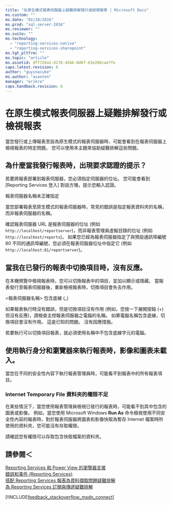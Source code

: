 ```yaml
---
title: "在原生模式報表伺服器上疑難排解發行或檢視報表 | Microsoft Docs"
ms.custom: ""
ms.date: "02/28/2016"
ms.prod: "sql-server-2016"
ms.reviewer: ""
ms.suite: ""
ms.technology: 
  - "reporting-services-native"
  - "reporting-services-sharepoint"
ms.tgt_pltfrm: ""
ms.topic: "article"
ms.assetid: df7720a1-d178-45bb-8d6f-63e208cae7fe
caps.latest.revision: 6
author: "guyinacube"
ms.author: "asaxton"
manager: "erikre"
caps.handback.revision: 6
---
```

# 在原生模式報表伺服器上疑難排解發行或檢視報表
  
  
  
當您發行或上傳報表至設為原生模式的報表伺服器時，可能會看到在報表伺服器上檢視報表的特定問題。 您可以使用本主題來協助疑難排解這些問題。   
  
## 為什麼當我發行報表時，出現要求認證的提示？  
若要將報表部署到報表伺服器，您必須指定伺服器的位址。 您可能會看到 [Reporting Services 登入] 對話方塊，提示您輸入認證。   
  
報表伺服器名稱未正確指定  
  
  
當您部署報表至原生模式的報表伺服器時，常見的錯誤是指定報表資料夾的名稱，而非報表伺服器的名稱。   
  
確認報表伺服器 URL 是報表伺服器的位址 (例如 `http://localhost/reportserver`)，而非報表管理員虛擬目錄的位址 (例如 `http://localhost/reports`)。 如果您已經為報表伺服器指定了與預設通訊埠編號 80 不同的通訊埠編號，您必須在報表伺服器位址中指定它 (例如 `http://localhost:81/reportserver`)。   
  
 ## 當我在已發行的報表中切換項目時，沒有反應。  
  在本機預覽中檢視報表時，您可以切換報表中的項目，並加以顯示或隱藏。 當報表發行至報表伺服器後，重新檢視報表時，切換項目會失去作用。   
  
\<報表伺服器名稱> 包含底線 (_)  
  
如果報表執行時沒有錯誤，但是切換項目沒有作用 (例如，您按一下展開按鈕 (+) 但沒有反應)，請檢查主控報表伺服器之電腦的名稱。 如果電腦名稱包含底線，切換項目會沒有作用。 這是已知的問題。 沒有因應措施。   
  
若要執行可以切換項目報表，就必須使用名稱中不包含底線字元的電腦。  
  
## 使用執行身分和瀏覽器來執行報表時，影像和圖表未載入。  
當您在不同的安全性內容下執行報表管理員時，可能看不到報表中的所有報表項目。   
  
### Internet Temporary File 資料夾的權限不足  
  
在某些情況下，當您使用報表管理員檢視已發行的報表時，可能看不到其中包含的圖表或影像。 例如，當您使用 Microsoft Windows **Run As** 命令檢視使用不同安全性內容的報表時，對於報表伺服器將圖表和影像快取為暫存 Internet 檔案時所使用的資料夾，您可能沒有存取權限。   
  
請確認您有權限可以存取包含快取檔案的資料夾。   
    
## 請參閱＜  
[Reporting Services 和 Power View 的瀏覽器支援](../../reporting-services/browser-support-for-reporting-services-and-power-view.md)  
[錯誤和事件 (Reporting Services)](../../reporting-services/troubleshooting/errors-and-events-reference-reporting-services.md)  
[搭配 Reporting Services 報表為資料擷取問題疑難排解](../../reporting-services/troubleshooting/troubleshoot-data-retrieval-issues-with-reporting-services-reports.md)  
[為 Reporting Services 訂閱與傳遞疑難排解](../../reporting-services/troubleshooting/troubleshoot-reporting-services-subscriptions-and-delivery.md)  
  
  

[!INCLUDE[feedback_stackoverflow_msdn_connect](../../includes/feedback-stackoverflow-msdn-connect.md)]
